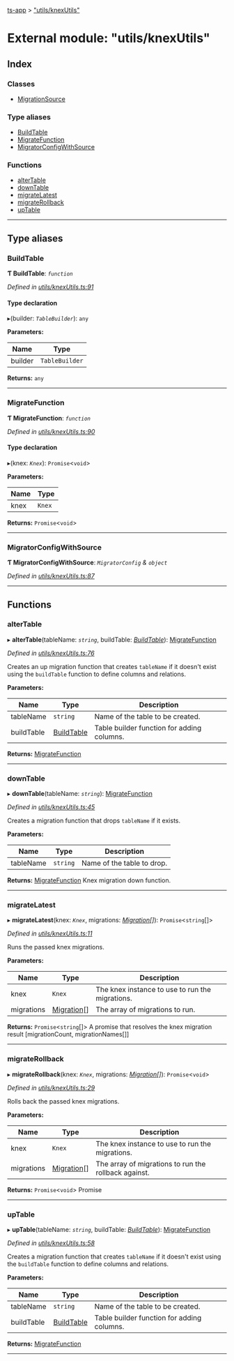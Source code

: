 [ts-app](../README.md) > ["utils/knexUtils"](../modules/_utils_knexutils_.md)

# External module: "utils/knexUtils"

## Index

### Classes

* [MigrationSource](../classes/_utils_knexutils_.migrationsource.md)

### Type aliases

* [BuildTable](_utils_knexutils_.md#buildtable)
* [MigrateFunction](_utils_knexutils_.md#migratefunction)
* [MigratorConfigWithSource](_utils_knexutils_.md#migratorconfigwithsource)

### Functions

* [alterTable](_utils_knexutils_.md#altertable)
* [downTable](_utils_knexutils_.md#downtable)
* [migrateLatest](_utils_knexutils_.md#migratelatest)
* [migrateRollback](_utils_knexutils_.md#migraterollback)
* [upTable](_utils_knexutils_.md#uptable)

---

## Type aliases

<a id="buildtable"></a>

###  BuildTable

**Ƭ BuildTable**: *`function`*

*Defined in [utils/knexUtils.ts:91](https://github.com/jmeyers91/ts-app/blob/a37a505/src/utils/knexUtils.ts#L91)*

#### Type declaration
▸(builder: *`TableBuilder`*): `any`

**Parameters:**

| Name | Type |
| ------ | ------ |
| builder | `TableBuilder` |

**Returns:** `any`

___
<a id="migratefunction"></a>

###  MigrateFunction

**Ƭ MigrateFunction**: *`function`*

*Defined in [utils/knexUtils.ts:90](https://github.com/jmeyers91/ts-app/blob/a37a505/src/utils/knexUtils.ts#L90)*

#### Type declaration
▸(knex: *`Knex`*): `Promise`<`void`>

**Parameters:**

| Name | Type |
| ------ | ------ |
| knex | `Knex` |

**Returns:** `Promise`<`void`>

___
<a id="migratorconfigwithsource"></a>

###  MigratorConfigWithSource

**Ƭ MigratorConfigWithSource**: *`MigratorConfig` & `object`*

*Defined in [utils/knexUtils.ts:87](https://github.com/jmeyers91/ts-app/blob/a37a505/src/utils/knexUtils.ts#L87)*

___

## Functions

<a id="altertable"></a>

###  alterTable

▸ **alterTable**(tableName: *`string`*, buildTable: *[BuildTable](_utils_knexutils_.md#buildtable)*): [MigrateFunction](_utils_knexutils_.md#migratefunction)

*Defined in [utils/knexUtils.ts:76](https://github.com/jmeyers91/ts-app/blob/a37a505/src/utils/knexUtils.ts#L76)*

Creates an up migration function that creates `tableName` if it doesn't exist using the `buildTable` function to define columns and relations.

**Parameters:**

| Name | Type | Description |
| ------ | ------ | ------ |
| tableName | `string` |  Name of the table to be created. |
| buildTable | [BuildTable](_utils_knexutils_.md#buildtable) |  Table builder function for adding columns. |

**Returns:** [MigrateFunction](_utils_knexutils_.md#migratefunction)

___
<a id="downtable"></a>

###  downTable

▸ **downTable**(tableName: *`string`*): [MigrateFunction](_utils_knexutils_.md#migratefunction)

*Defined in [utils/knexUtils.ts:45](https://github.com/jmeyers91/ts-app/blob/a37a505/src/utils/knexUtils.ts#L45)*

Creates a migration function that drops `tableName` if it exists.

**Parameters:**

| Name | Type | Description |
| ------ | ------ | ------ |
| tableName | `string` |  Name of the table to drop. |

**Returns:** [MigrateFunction](_utils_knexutils_.md#migratefunction)
Knex migration down function.

___
<a id="migratelatest"></a>

###  migrateLatest

▸ **migrateLatest**(knex: *`Knex`*, migrations: *[Migration](../interfaces/_migration_.migration.md)[]*): `Promise`<`string`[]>

*Defined in [utils/knexUtils.ts:11](https://github.com/jmeyers91/ts-app/blob/a37a505/src/utils/knexUtils.ts#L11)*

Runs the passed knex migrations.

**Parameters:**

| Name | Type | Description |
| ------ | ------ | ------ |
| knex | `Knex` |  The knex instance to use to run the migrations. |
| migrations | [Migration](../interfaces/_migration_.migration.md)[] |  The array of migrations to run. |

**Returns:** `Promise`<`string`[]>
A promise that resolves the knex migration result [migrationCount, migrationNames[]]

___
<a id="migraterollback"></a>

###  migrateRollback

▸ **migrateRollback**(knex: *`Knex`*, migrations: *[Migration](../interfaces/_migration_.migration.md)[]*): `Promise`<`void`>

*Defined in [utils/knexUtils.ts:29](https://github.com/jmeyers91/ts-app/blob/a37a505/src/utils/knexUtils.ts#L29)*

Rolls back the passed knex migrations.

**Parameters:**

| Name | Type | Description |
| ------ | ------ | ------ |
| knex | `Knex` |  The knex instance to use to run the migrations. |
| migrations | [Migration](../interfaces/_migration_.migration.md)[] |  The array of migrations to run the rollback against. |

**Returns:** `Promise`<`void`>
Promise<void>

___
<a id="uptable"></a>

###  upTable

▸ **upTable**(tableName: *`string`*, buildTable: *[BuildTable](_utils_knexutils_.md#buildtable)*): [MigrateFunction](_utils_knexutils_.md#migratefunction)

*Defined in [utils/knexUtils.ts:58](https://github.com/jmeyers91/ts-app/blob/a37a505/src/utils/knexUtils.ts#L58)*

Creates a migration function that creates `tableName` if it doesn't exist using the `buildTable` function to define columns and relations.

**Parameters:**

| Name | Type | Description |
| ------ | ------ | ------ |
| tableName | `string` |  Name of the table to be created. |
| buildTable | [BuildTable](_utils_knexutils_.md#buildtable) |  Table builder function for adding columns. |

**Returns:** [MigrateFunction](_utils_knexutils_.md#migratefunction)

___

